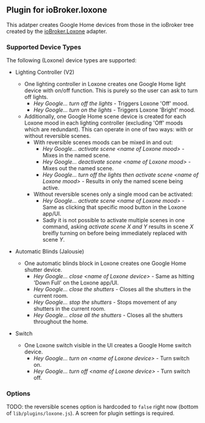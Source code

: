 ## Plugin for ioBroker.loxone

This adatper creates Google Home devices from those in the ioBroker tree created by the [ioBroker.Loxone](https://github.com/UncleSamSwiss/ioBroker.loxone) adapter.

### Supported Device Types

The following (Loxone) device types are supported:

- Lighting Controller (V2)
  - One lighting controller in Loxone creates one Google Home light device with on/off function. This is purely so the user can ask to turn off lights.
    - *Hey Google... turn off the lights* - Triggers Loxone 'Off' mood.
    - *Hey Google... turn on the lights* - Triggers Loxone 'Bright' mood.
  - Additionally, one Google Home scene device is created for each Loxone mood in each lighting controller (excluding 'Off' moods which are redundant). This can operate in one of two ways: with or without reversible scenes.
    - With reversible scenes moods can be mixed in and out:
      - *Hey Google... activate scene \<name of Loxone mood>* - Mixes in the named scene.
      - *Hey Google... deactivate scene \<name of Loxone mood>* - Mixes out the named scene.
      - *Hey Google... turn off the lights then activate scene \<name of Loxone mood>* - Results in only the named scene being active.
    - Without reversible scenes only a single mood can be activated:
      - *Hey Google... activate scene \<name of Loxone mood>* - Same as clicking that specific mood button in the Loxone app/UI.
      - Sadly it is not possible to activate multiple scenes in one command, asking *activate scene X and Y* results in scene *X* breifly turning on before being immediately replaced with scene *Y*.
  
- Automatic Blinds (Jalousie)
  - One automatic blinds block in Loxone creates one Google Home shutter device.
    - *Hey Google... close \<name of Loxone device>* - Same as hitting 'Down Full' on the Loxone app/UI.
    - *Hey Google... close the shutters* - Closes all the shutters in the current room.
    - *Hey Google... stop the shutters* - Stops movement of any shutters in the current room.
    - *Hey Google... close all the shutters* - Closes all the shutters throughout the home.

- Switch
  - One Loxone switch visible in the UI creates a Google Home switch device.
    - *Hey Google... turn on \<name of Loxone device>* - Turn switch on.
    - *Hey Google... turn off \<name of Loxone device>* - Turn switch off.

### Options

TODO: the reversible scenes option is hardcoded to `false` right now (bottom of `lib/plugins/loxone.js`). A screen for plugin settings is required.
